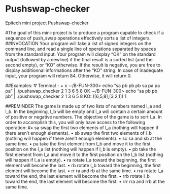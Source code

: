 # Pushswap-checker
Epitech mini project Pushswap-checker

#The goal of this mini-project is to produce a program capable to check if a sequence of push_swap operations effectively sorts a list of integers.
##INVOCATION
Your program will take a list of signed integers on the command line, and read a single line of operations
separated by spaces from the standard input.
Your program will display “OK” on the standard output (followed by a newline) if the final result is a sorted
list (and the second empty), or “KO” otherwise.
If the result is negative, you are free to display additionnal informations after the “KO” string.
In case of inadequate input, your program will return 84. Otherwise, it will return 0.

##Examples:
∇ Terminal - + x
∼/B-FUN-300> echo “sa pb pb pb sa pa pa pa” | ./pushswap_checker 2 1 3 6 5 8
OK
∼/B-FUN-300> echo “sa pb pb pb” | ./pushswap_checker 2 1 3 6 5 8
KO: ([6,5,8],[3,2,1])
1

##REMINDER
The game is made up of two lists of numbers named l_a and l_b.
In the beginning, l_b will be empty and l_a will contain a certain amount of positive or negative numbers.
The objective of the game is to sort l_a.
In order to accomplish this, you will only have access to the following operation:
#• sa
swap the first two elements of l_a (nothing will happen if there aren’t enough elements).
• sb
swap the first two elements of l_b (nothing will happen if there aren’t enough elements).
• sc
sa and sb at the same time.
• pa
take the first element from l_b and move it to the first position on the l_a list (nothing will happen if
l_b is empty).
• pb
take the first element from l_a and move it to the first position on the l_b list (nothing will happen if
l_a is empty).
• ra
rotate l_a toward the beginning, the first element will become the last.
• rb
rotate l_b toward the beginning, the first element will become the last.
• rr
ra and rb at the same time.
• rra
rotate l_a toward the end, the last element will become the first.
• rrb
rotate l_b toward the end, the last element will become the first.
• rrr
rra and rrb at the same time.
